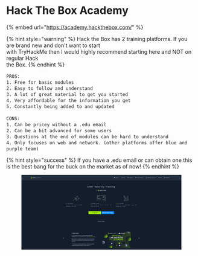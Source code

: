 # Hack The Box Academy

{% embed url="https://academy.hackthebox.com/" %}

{% hint style="warning" %}
Hack the Box has 2 training platforms. If you are brand new and don't want to start\
with TryHackMe then I would highly recommend starting here and NOT on regular Hack\
the Box.&#x20;
{% endhint %}

```
PROS:
1. Free for basic modules
2. Easy to follow and understand
3. A lot of great material to get you started
4. Very affordable for the information you get
5. Constantly being added to and updated

CONS:
1. Can be pricey without a .edu email
2. Can be a bit advanced for some users
3. Questions at the end of modules can be hard to understand
4. Only focuses on web and network. (other platforms offer blue and purple team)
```

{% hint style="success" %}
If you have a .edu email or can obtain one this is the best bang for the buck on the market as of now!&#x20;
{% endhint %}

<figure><img src="../../.gitbook/assets/image (4) (1).png" alt=""><figcaption></figcaption></figure>
